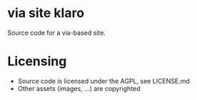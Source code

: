 # via site klaro

Source code for a via-based site.

# Licensing

* Source code is licensed under the AGPL, see LICENSE.md
* Other assets (images, ...) are copyrighted
